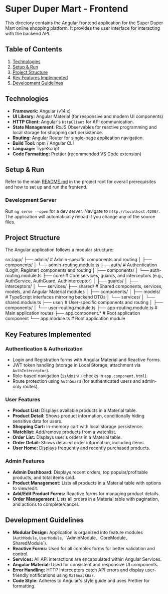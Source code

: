 # Super Duper Mart - Frontend

This directory contains the Angular frontend application for the Super Duper Mart online shopping platform. It provides the user interface for interacting with the backend API.

## Table of Contents

1.  [Technologies](#technologies)
2.  [Setup & Run](#setup--run)
3.  [Project Structure](#project-structure)
4.  [Key Features Implemented](#key-features-implemented)
5.  [Development Guidelines](#development-guidelines)

## Technologies

* **Framework:** Angular (v14.x)
* **UI Library:** Angular Material (for responsive and modern UI components)
* **HTTP Client:** Angular's `HttpClient` for API communication.
* **State Management:** RxJS Observables for reactive programming and local storage for shopping cart persistence.
* **Routing:** Angular Router for single-page application navigation.
* **Build Tool:** npm / Angular CLI
* **Language:** TypeScript
* **Code Formatting:** Prettier (recommended VS Code extension)

## Setup & Run

Refer to the main [README.md](../README.md) in the project root for overall prerequisites and how to set up and run the frontend.

### Development Server

Run `ng serve --open` for a dev server. Navigate to `http://localhost:4200/`. The application will automatically reload if you change any of the source files.

## Project Structure

The Angular application follows a modular structure:

src/app/
├── admin/          # Admin-specific components and routing
│   ├── components/
│   └── admin-routing.module.ts
├── auth/           # Authentication (Login, Register) components and routing
│   ├── components/
│   └── auth-routing.module.ts
├── core/           # Core services, guards, and interceptors (e.g., AuthService, AuthGuard, AuthInterceptor)
│   ├── guards/
│   ├── interceptors/
│   └── services/
├── shared/         # Shared components, services, models, and Angular Material modules
│   ├── components/
│   ├── models/     # TypeScript interfaces mirroring backend DTOs
│   └── services/
│   └── shared.module.ts
├── user/           # User-specific components and routing
│   ├── components/
│   └── user-routing.module.ts
├── app-routing.module.ts # Main application routes
├── app.component.* # Root application component
└── app.module.ts           # Root application module

## Key Features Implemented

### Authentication & Authorization

* Login and Registration forms with Angular Material and Reactive Forms.
* JWT token handling (storage in Local Storage, attachment via `AuthInterceptor`).
* Role-based navigation (`isAdmin()` checks in `app.component.html`).
* Route protection using `AuthGuard` (for authenticated users and admin-only routes).

### User Features

* **Product List:** Displays available products in a Material table.
* **Product Detail:** Shows product information, conditionally hiding sensitive data for users.
* **Shopping Cart:** In-memory cart with local storage persistence.
* **Watchlist:** Add/remove products from a watchlist.
* **Order List:** Displays user's orders in a Material table.
* **Order Detail:** Shows detailed order information, including items.
* **User Home:** Displays frequently and recently purchased products.

### Admin Features

* **Admin Dashboard:** Displays recent orders, top popular/profitable products, and total items sold.
* **Product Management:** Lists all products in a Material table with options to view/edit.
* **Add/Edit Product Forms:** Reactive forms for managing product details.
* **Order Management:** Lists all orders in a Material table with pagination, and actions to complete/cancel.

## Development Guidelines

* **Modular Design:** Application is organized into feature modules (`AuthModule`, `UserModule`, ``AdminModule`, `CoreModule`, `SharedModule`).
* **Reactive Forms:** Used for all complex forms for better validation and control.
* **Services:** All API interactions are encapsulated within Angular Services.
* **Angular Material:** Used for consistent and responsive UI components.
* **Error Handling:** HTTP Interceptors catch API errors and display user-friendly notifications using `MatSnackBar`.
* **Code Style:** Adheres to Angular's style guide and uses Prettier for formatting.
